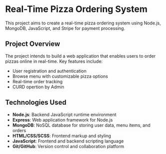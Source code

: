 # Real-Time Pizza Ordering System

This project aims to create a real-time pizza ordering system using Node.js, MongoDB, JavaScript, and Stripe for payment processing.
  
## Project Overview

The project intends to build a web application that enables users to order pizzas online in real-time. Key features include:

- User registration and authentication
- Browse menu with customizable pizza options
- Real-time order tracking
- CURD opertion by Admin

## Technologies Used

- **Node.js**: Backend JavaScript runtime environment
- **Express**: Web application framework for Node.js
- **MongoDB**: NoSQL database for storing user data, menu items, and orders
- **HTML/CSS/SCSS**: Frontend markup and styling
- **JavaScript**: Frontend and backend scripting language
- **Git/GitHub**: Version control and collaboration platform
